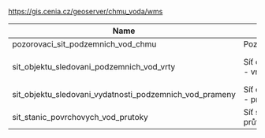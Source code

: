 https://gis.cenia.cz/geoserver/chmu_voda/wms

|Name|Title|Abstract|
|--|--|--|
|pozorovaci_sit_podzemnich_vod_chmu|Pozorovaci_sit_podzemnich_vod_CHMU|Pozorovaci_sit_podzemnich_vod_CHMU|
|sit_objektu_sledovani_podzemnich_vod_vrty|Síť objektů sledování podzemních vod - vrty|Vrstva umístění vrtů, které sledují stavy hladin podzemních vod mělkých i hlubinných zvodní.|
|sit_objektu_sledovani_vydatnosti_podzemnich_vod_prameny|Síť objektů sledování podzemních vod - prameny|Vrstva umístění pramenů se sledováním vydatností.|
|sit_stanic_povrchovych_vod_prutoky|Síť stanic sledování povrchových vod - průtoky|Vrstva umístění vodoměrných stanic.|
